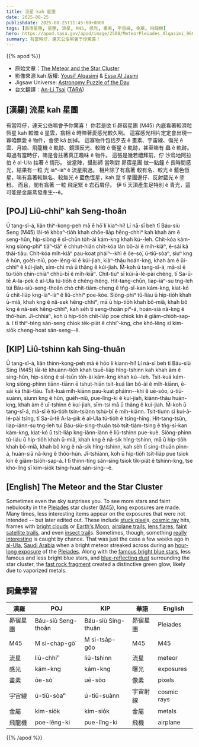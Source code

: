 ```yaml
---
title: 流星 kah 星團
date: 2025-08-25
publishdate: 2025-08-25T11:45:00+0800
tags: [昴宿星團, 星團, 流星, M45, 感光, 畫素, 宇宙線, 金屬, 飛龍機]
hero: https://apod.nasa.gov/apod/image/2508/MeteorPleiades_Alqasimi_960.jpg
summary: 有當時仔，連天公伯嘛會予你驚喜！
---
```


{{% apod %}}

- 原始文章：[The Meteor and the Star Cluster](https://apod.nasa.gov/apod/ap250825.html)
- 影像來源 kah 版權: [Yousif Alqasimi][Yousif_Alqasimi] & [Essa Al Jasmi][Essa_Al_Jasmi]
- Jigsaw Universe: [Astronomy Puzzle of the Day](https://www.scigames.org/apps/webjigsaw2/index.php)
- 台文翻譯：[An-Li Tsai][An-Li Tsai] ([TARA][TARA])


## [漢羅] 流星 kah 星團
有當時仔，連天公伯嘛會予你驚喜！
你若是欲 tī 昴宿星團 (M45) 內底看著較濟粒恆星 kah 較暗 ê 星雲，翕相 ê 時陣著愛感光較久咧。
這寡感光相片定定會出現一寡咱無愛 ê 物件，會使 kā 刣掉。
這寡物件包括歹去 ê 畫素、宇宙線、傷光 ê 雲、月娘、飛龍機 ê 軌跡、鏡頭反光、較暗 ê 衛星 ê 軌跡，甚至嘛有 蟲 ê 軌跡。
毋過有當時仔，嘛是會拄著真正趣味 ê 物件。
這張是幾若禮拜前，佇 沙烏地阿拉伯 ê al-Ula 拄著 ê 情形。
彼當陣，攝影師 當咧對 昴宿星團 做一點鐘 ê 長時間感光，結果有一粒 光 iàⁿ-iàⁿ ê 流星飛過。
相片除了有翕著 較有名、較光 ê 藍色恆星，嘛有翕著較無名、較無光 ê 藍色恆星，kah 踅 tī 星團邊仔、反射藍光 ê 塗粉。
而且，閣有翕著 一粒 飛足緊 ê 岩石屑仔。
伊 tī 天頂產生足特別 ê 青光，這可能是金屬蒸發產生--ê。

<!--
## [英文] The Meteor and the Star Cluster

Sometimes even the sky surprises you.
To see more stars and faint nebulosity in the Pleiades star cluster (M45), long exposures are made.
Many times, less interesting items appear on the exposures that were not intended -- but later edited out.
These include stuck pixels, cosmic ray hits, frames with bright clouds or Earth's Moon, airplane trails, lens flares, faint satellite trails, and even insect trails.
Sometimes, though, something really interesting is caught by chance.
That was just the case a few weeks ago in al-Ula, Saudi Arabia when a bright meteor streaked across during an hour-long exposure of the Pleiades.
Along with the famous bright blue stars, less famous and less bright blue stars, and blue-reflecting dust surrounding the star cluster, the fast rock fragment created a distinctive green glow, likely due to vaporized metals.

## [中文] 流星與星團

有時，就連天空也會帶給你驚喜。
為了在昴宿星團 (M45) 中看到更多恆星和暗淡的星雲，需要長時間曝光。
很多時候，曝光中會出現一些原本不該出現的、但後來被剪掉的不那麼有趣的物體。
這些物體包括殘像、宇宙射線的撞擊、明亮的雲層或月球的畫面、飛機尾跡、鏡頭眩光、暗淡的衛星尾跡，甚至昆蟲的尾跡。
然而，有時也會偶然捕捉到一些真正有趣的東西。
幾週前，在沙烏地阿拉伯的阿爾烏拉，一顆明亮的流星在昴宿星團長達一小時的曝光中劃過。
除了著名的亮藍色恆星、不那麼著名的亮藍色恆星以及環繞星團的藍色反光塵埃之外，這塊快速移動的岩石碎片還發出獨特的綠色光芒，這可能是金屬汽化造成的。

-->

## [POJ] Liû-chhiⁿ kah Seng-thoân
Ū tang-sî-á, liân thiⁿ-kong-peh mā ē hō͘ lí kiaⁿ-hí!
Lí nā-sī beh tī Báu-siù Seng (M45) lāi-té khòaⁿ-tio̍h khah chōe-lia̍p hêng-chhiⁿ kah khah àm ê seng-hûn, hip-siòng ê sî-chūn to̍h-ài kám-kng khah kú--leh.
Chit-kóa kám-kng siòng-phìⁿ tiāⁿ-tiāⁿ ē chhut-hiān chi̍t-kóa lán bô-ài ê mi̍h-kiāⁿ, ē-sái kā thâi-tiāu.
Chit-kóa mi̍h-kiāⁿ pau-koat pháiⁿ--khì ê ōe-sò͘, ú-tiū-sòaⁿ, siuⁿ kng ê hûn, goe̍h-niû, poe-lêng-ki ê kúi-jiah, kiàⁿ-thâu hoán-kng, khah àm ê ūi-chhiⁿ ê kúi-jiah, sīm-chì mā ū thâng ê kúi-jiah.
M̄-koh ū tang-sî-á, mā-sī ē tú-tio̍h chin-chiàⁿ chhù-bī ê mi̍h-kiāⁿ.
Chit-tiuⁿ sī kúi-ā-lé-pài chêng, tī Sa-ū-tē A-la-pek ê al-Ula tú-tio̍h ê chêng-hêng.
Hit-tang-chūn, liap-iáⁿ-su tng-leh tùi Báu-siù-seng-thoân chò chi̍t-tiám-cheng ê tn̂g-sî-kan kám-kng, kiat-kó ū chi̍t-lia̍p kng-iàⁿ-iàⁿ ê liû-chhiⁿ poe-kòe.
Siòng-phìⁿ tû-liáu ū hip-tio̍h khah ū-miâ, khah kng ê nâ-sek hêng-chhiⁿ, mā ū hip-tio̍h khah bô-miâ, khah bô kng ê nâ-sek hêng-chhiⁿ, kah se̍h tī seng-thoân piⁿ-á, hoán-siā nâ-kng ê thô͘-hún.
Jî-chhiáⁿ, koh ū hip-tio̍h chi̍t-lia̍p poe chiok kín ê giâm-chio̍h-sap-á.
I tī thiⁿ-téng sán-seng chiok te̍k-pia̍t ê chhiⁿ-kng, che khó-lêng sī kim-sio̍k cheng-hoat sán-seng--ê.

## [KIP] Liû-tshinn kah Sing-thuân
Ū tang-sî-á, liân thinn-kong-peh mā ē hōo lí kiann-hí!
Lí nā-sī beh tī Báu-siù Sing (M45) lāi-té khuànn-tio̍h khah tsuē-lia̍p hîng-tshinn kah khah àm ê sing-hûn, hip-siòng ê sî-tsūn to̍h-ài kám-kng khah kú--leh.
Tsit-kuá kám-kng siòng-phìnn tiānn-tiānn ē tshut-hiān tsi̍t-kuá lán bô-ài ê mi̍h-kiānn, ē-sái kā thâi-tiāu.
Tsit-kuá mi̍h-kiānn pau-kuat pháinn--khì ê uē-sòo, ú-tiū-suànn, siunn kng ê hûn, gue̍h-niû, pue-lîng-ki ê kuí-jiah, kiànn-thâu huán-kng, khah àm ê uī-tshinn ê kuí-jiah, sīm-tsì mā ū thâng ê kuí-jiah.
M̄-koh ū tang-sî-á, mā-sī ē tú-tio̍h tsin-tsiànn tshù-bī ê mi̍h-kiānn.
Tsit-tiunn sī kuí-ā-lé-pài tsîng, tī Sa-ū-tē A-la-pik ê al-Ula tú-tio̍h ê tsîng-hîng.
Hit-tang-tsūn, liap-iánn-su tng-leh tuì Báu-siù-sing-thuân tsò tsi̍t-tiám-tsing ê tn̂g-sî-kan kám-kng, kiat-kó ū tsi̍t-lia̍p kng-iànn-iànn ê liû-tshinn pue-kuè.
Siòng-phìnn tû-liáu ū hip-tio̍h khah ū-miâ, khah kng ê nâ-sik hîng-tshinn, mā ū hip-tio̍h khah bô-miâ, khah bô kng ê nâ-sik hîng-tshinn, kah se̍h tī sing-thuân pinn-á, huán-siā nâ-kng ê thôo-hún.
Jî-tshiánn, koh ū hip-tio̍h tsi̍t-lia̍p pue tsiok kín ê giâm-tsio̍h-sap-á.
I tī thinn-tíng sán-sing tsiok ti̍k-pia̍t ê tshinn-kng, tse khó-lîng sī kim-sio̍k tsing-huat sán-sing--ê.

## [English] The Meteor and the Star Cluster

Sometimes even the sky surprises you.
To see more stars and faint nebulosity in the [Pleiades][Pleiades] star cluster ([M45][M45]), long exposures are made.
Many times, less interesting items appear on the exposures that were not intended -- but later edited out.
These include [stuck pixel][stuck_pixel]s, [cosmic ray][cosmic_ray] hits, frames with [bright clouds][bright_clouds] or [Earth's Moon][Earth_s_Moon], [airplane trails][airplane_trails], [lens flares][lens_flares], [faint satellite trails][faint_satellite_trails], and even [insect trail][insect_trail]s.
Sometimes, though, something [really interesting][really_interesting] is caught by chance.
That was just the case a few weeks ago in [al-Ula][al_Ula], [Saudi Arabia][Saudi_Arabia] when a bright meteor streaked across during an [hour-long exposure][hour_long_exposure] of the [Pleiades][Pleiades].
Along with the [famous bright blue stars][famous_bright_blue_stars], less famous and less bright blue stars, and [blue-reflecting dust][blue_reflecting_dust] surrounding the star cluster, the [fast rock fragment][fast_rock_fragment] created a distinctive green glow, likely due to vaporized metals.

## 詞彙學習
|漢羅|POJ|KIP|華語|English|
|-|-|-|-|-|
| 昴宿星團 | Báu-siù Seng-thoân | Báu-siù Sing-thuân | 昴宿星團 | Pleiades |
| M45 | M sì-cha̍p-gō͘ | M sì-tsa̍p-gōo | M45 | M45 |
| 流星 | liû-chhiⁿ | liû-tshinn | 流星 | meteor |
| 感光 | kám-kng | kám-kng | 曝光 | exposures |
| 畫素 | ōe-sò͘ | uē-sòo | 像素 | pixels |
| 宇宙線 | ú-tiū-sòaⁿ | ú-tiū-suànn | 宇宙射線 | cosmic rays |
| 金屬 | kim-sio̍k | kim-sio̍k | 金屬 | metals |
| 飛龍機 | poe-lêng-ki | pue-lîng-ki | 飛機 | airplane |

{{% /apod %}}

[An-Li Tsai]: mailto:thianbun.taigi@gmail.com
[TARA]: https://tara.tw

[Copyright]: https://apod.nasa.gov/apod/fap/lib/about_apod.html#srapply
[License3]: https://creativecommons.org/licenses/by-nc-nd/3.0/
[License2]:https://creativecommons.org/licenses/by-nc-nd/2.0/
[NASA]:https://www.nasa.gov/

[Pleiades]:https://science.nasa.gov/mission/hubble/science/explore-the-night-sky/hubble-messier-catalog/messier-45/
[M45]:https://en.wikipedia.org/wiki/Pleiades
[stuck_pixel]:https://www.mobilepixels.us/pages/what-is-a-stuck-pixel
[cosmic_ray]:https://apod.nasa.gov/apod/ap071112.html
[bright_clouds]:https://apod.nasa.gov/apod/ap180217.html
[Earth_s_Moon]:https://science.nasa.gov/moon/
[airplane_trails]:https://apod.nasa.gov/apod/ap190212.html
[lens_flares]:https://en.wikipedia.org/wiki/Lens_flare
[faint_satellite_trails]:https://apod.nasa.gov/apod/ap191014.html
[insect_trail]:https://apod.nasa.gov/apod/ap041207.html
[really_interesting]:https://www.reddit.com/media?url=https%3A%2F%2Fpreview.redd.it%2Fplease-show-me-pictures-of-your-surprised-cats-v0-sgez0pmvydsd1.jpeg%3Fwidth%3D1080%26auto%3Dwebp%26s%3D2fad553cb814bf101ef53a25f0afe4560922171f
[al_Ula]:https://youtu.be/1Ms1J5q2O_I
[Saudi_Arabia]:https://en.wikipedia.org/wiki/Saudi_Arabia
[hour_long_exposure]:https://www.instagram.com/p/DNTN8AwMrfT/?img_index=1
[famous_bright_blue_stars]:https://esahubble.org/images/opo0420b/
[blue_reflecting_dust]:https://apod.nasa.gov/apod/ap240129.html
[fast_rock_fragment]:https://science.nasa.gov/solar-system/meteors-meteorites/
[Astronomy_Puzzle_of_the_Day]:https://www.scigames.org/apps/webjigsaw2/index.php
[leaky_star]:https://apod.nasa.gov/apod/ap250826.html

[Yousif_Alqasimi]:https://www.instagram.com/alqasmyi/
[Essa_Al_Jasmi]:https://www.instagram.com/eaqj